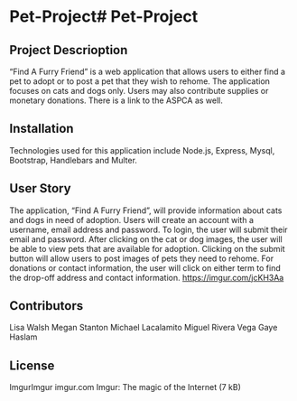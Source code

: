 # Pet-Project# Pet-Project

## Project Descrioption
“Find A Furry Friend” is a web application that allows users to either find a pet to adopt or to post a pet that they wish to rehome. The application focuses on cats and dogs only. Users may also contribute supplies or monetary donations. There is a link to the ASPCA as well.

## Installation
Technologies used for this application include Node.js, Express, Mysql, Bootstrap, Handlebars and Multer.

## User Story
The application, “Find A Furry Friend”, will provide information about cats and dogs in need of adoption. Users will create an account with a username, email address and password. To login, the user will submit their email and password. After clicking on the cat or dog images, the user will be able to view pets that are available for adoption. Clicking on the submit button will allow users to post images of pets they need to rehome. For donations or contact information, the user will click on either term to find the drop-off address and contact information.
https://imgur.com/jcKH3Aa

## Contributors
Lisa Walsh
Megan Stanton
Michael Lacalamito
Miguel Rivera Vega
Gaye Haslam

## License
ImgurImgur
imgur.com
Imgur: The magic of the Internet (7 kB)
